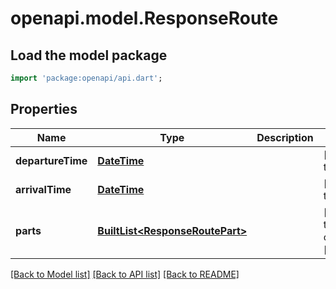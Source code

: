 # openapi.model.ResponseRoute

## Load the model package
```dart
import 'package:openapi/api.dart';
```

## Properties
Name | Type | Description | Notes
------------ | ------------- | ------------- | -------------
**departureTime** | [**DateTime**](DateTime.md) |  | [default to null]
**arrivalTime** | [**DateTime**](DateTime.md) |  | [default to null]
**parts** | [**BuiltList&lt;ResponseRoutePart&gt;**](ResponseRoutePart.md) |  | [default to const []]

[[Back to Model list]](../README.md#documentation-for-models) [[Back to API list]](../README.md#documentation-for-api-endpoints) [[Back to README]](../README.md)


